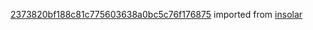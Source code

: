 [2373820bf188c81c775603638a0bc5c76f176875](https://github.com/insolar/insolar/commit/2373820bf188c81c775603638a0bc5c76f176875) imported from [insolar](https://github.com/insolar/insolar)

